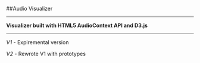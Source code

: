 ##Audio Visualizer

---

**Visualizer built with HTML5 AudioContext API and D3.js**

---

*V1* - Expiremental version

*V2* - Rewrote V1 with prototypes
